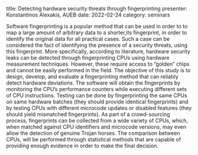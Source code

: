 title: Detecting hardware security threats through fingerprinting
presenter: Konstantinos Alexakis, AUEB
date: 2022-02-24
category: seminars

Software fingerprinting is a popular method that can be used in order to to map a large amount of arbitrary data to a shorter,its fingerprint, in order to identify the original data for all practical cases. Such a case can be considered the fact of identifying the presence of a security threats, using this fingerprint.  More specifically, according to literature, hardware security leaks can be detected through fingerprinting CPUs using hardware measurement techniques. However, these require access to ”golden” chips and cannot be easily performed in the field. The objective of this study is to design, develop, and evaluate a fingerprinting method that can reliably detect hardware deviations. The software will obtain the fingerprints by monitoring the CPU’s performance counters while executing different sets of CPU instructions.  Testing can be done by fingerprinting the same CPUs on same hardware batches (they should provide identical fingerprints) and by testing CPUs with different microcode updates or disabled features (they should yield mismatched fingerprints). As part of a crowd-sourcing process, fingerprints can be collected from a wide variety of CPUs, which, when matched against CPU identifiers and microcode versions, may even allow the detection of genuine Trojan horses. The comparison between CPUs, will be performed through statistical methods that are capable of providing enough evidence in order to make the final decision.
